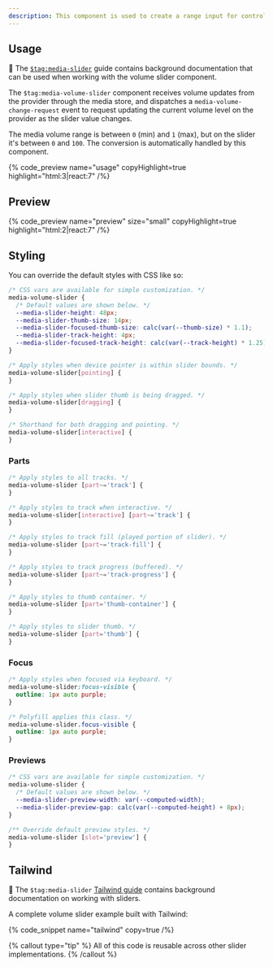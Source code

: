 ```yaml
---
description: This component is used to create a range input for controlling the volume of media.
---
```


## Usage

📖 The [`$tag:media-slider`](/docs/player/components/sliders/slider) guide contains background
documentation that can be used when working with the volume slider component.

The `$tag:media-volume-slider` component receives volume updates from the provider through the media
store, and dispatches a `media-volume-change-request` event to request updating the current volume
level on the provider as the slider value changes.

The media volume range is between `0` (min) and `1` (max), but on the slider it's between `0` and
`100`. The conversion is automatically handled by this component.

{% code_preview name="usage" copyHighlight=true highlight="html:3|react:7" /%}

## Preview

{% code_preview name="preview" size="small" copyHighlight=true highlight="html:2|react:7" /%}

## Styling

You can override the default styles with CSS like so:

```css {% copy=true %}
/* CSS vars are available for simple customization. */
media-volume-slider {
  /* Default values are shown below. */
  --media-slider-height: 48px;
  --media-slider-thumb-size: 14px;
  --media-slider-focused-thumb-size: calc(var(--thumb-size) * 1.1);
  --media-slider-track-height: 4px;
  --media-slider-focused-track-height: calc(var(--track-height) * 1.25);
}

/* Apply styles when device pointer is within slider bounds. */
media-volume-slider[pointing] {
}

/* Apply styles when slider thumb is being dragged. */
media-volume-slider[dragging] {
}

/* Shorthand for both dragging and pointing. */
media-volume-slider[interactive] {
}
```

### Parts

```css {% copy=true %}
/* Apply styles to all tracks. */
media-volume-slider [part~='track'] {
}

/* Apply styles to track when interactive. */
media-volume-slider[interactive] [part~='track'] {
}

/* Apply styles to track fill (played portion of slider). */
media-volume-slider [part~='track-fill'] {
}

/* Apply styles to track progress (buffered). */
media-volume-slider [part~='track-progress'] {
}

/* Apply styles to thumb container. */
media-volume-slider [part='thumb-container'] {
}

/* Apply styles to slider thumb. */
media-volume-slider [part='thumb'] {
}
```

### Focus

```css {% copy=true %}
/* Apply styles when focused via keyboard. */
media-volume-slider:focus-visible {
  outline: 1px auto purple;
}

/* Polyfill applies this class. */
media-volume-slider.focus-visible {
  outline: 1px auto purple;
}
```

### Previews

```css
/* CSS vars are available for simple customization. */
media-volume-slider {
  /* Default values are shown below. */
  --media-slider-preview-width: var(--computed-width);
  --media-slider-preview-gap: calc(var(--computed-height) + 8px);
}

/** Override default preview styles. */
media-volume-slider [slot='preview'] {
}
```

## Tailwind

📖 The `$tag:media-slider` [Tailwind guide](/docs/player/components/sliders/slider#tailwind)
contains background documentation on working with sliders.

A complete volume slider example built with Tailwind:

{% code_snippet name="tailwind" copy=true /%}

{% callout type="tip" %}
All of this code is reusable across other slider implementations.
{% /callout %}
